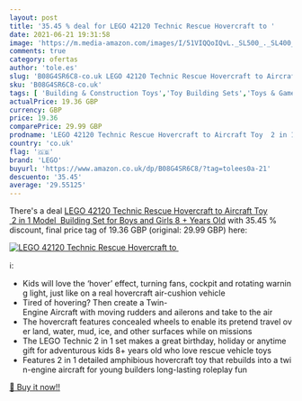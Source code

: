 ```yaml
---
layout: post
title: '35.45 % deal for LEGO 42120 Technic Rescue Hovercraft to '
date: 2021-06-21 19:31:58
image: 'https://m.media-amazon.com/images/I/51VIQQoIQvL._SL500_._SL400_.jpg'
comments: true
category: ofertas
author: 'tole.es'
slug: 'B08G4SR6C8-co.uk LEGO 42120 Technic Rescue Hovercraft to Aircraft Toy 2...'
sku: 'B08G4SR6C8-co.uk'
tags: [ 'Building & Construction Toys','Toy Building Sets','Toys & Games','Toys Store','lego', ]
actualPrice: 19.36 GBP
currency: GBP
price: 19.36
comparePrice: 29.99 GBP
prodname: 'LEGO 42120 Technic Rescue Hovercraft to Aircraft Toy  2 in 1 Model  Building Set for Boys and Girls 8 + Years Old'
country: 'co.uk'
flag: '🇬🇧'
brand: 'LEGO'
buyurl: 'https://www.amazon.co.uk/dp/B08G4SR6C8/?tag=tolees0a-21'
descuento: '35.45'
average: '29.55125'
---
```


There's a deal [LEGO 42120 Technic Rescue Hovercraft to Aircraft Toy  2 in 1 Model  Building Set for Boys and Girls 8 + Years Old](https://www.amazon.co.uk/dp/B08G4SR6C8/?tag=tolees0a-21)  with  35.45 % discount, final price tag of  19.36 GBP (original: 29.99 GBP) here:

[![LEGO 42120 Technic Rescue Hovercraft to ](https://m.media-amazon.com/images/I/51VIQQoIQvL._SL500_._SL400_.jpg)](https://www.amazon.co.uk/dp/B08G4SR6C8/?tag=tolees0a-21)

ℹ️:

- Kids will love the ‘hover’ effect, turning fans, cockpit and rotating warning light, just like on a real hovercraft air-cushion vehicle
- Tired of hovering? Then create a Twin-Engine Aircraft with moving rudders and ailerons and take to the air
- The hovercraft features concealed wheels to enable its pretend travel over land, water, mud, ice, and other surfaces while on missions
- The LEGO Technic 2 in 1 set makes a great birthday, holiday or anytime gift for adventurous kids 8+ years old who love rescue vehicle toys
- Features 2 in 1 detailed amphibious hovercraft toy that rebuilds into a twin-engine aircraft for young builders long-lasting roleplay fun

[🛒 Buy it now!!](https://www.amazon.co.uk/dp/B08G4SR6C8/?tag=tolees0a-21)
